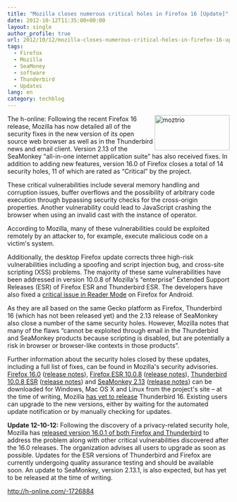 ```yaml
---
title: "Mozilla closes numerous critical holes in Firefox 16 [Update]"
date: 2012-10-12T11:35:00+00:00
layout: single
author_profile: true
url: 2012/10/12/mozilla-closes-numerous-critical-holes-in-firefox-16-update/
tags:
  - Firefox
  - Mozilla
  - SeaMoney
  - software
  - Thunderbird
  - Updates
lang: en
category: techblog
---
```

<a href="http://lh5.ggpht.com/-dAKceUABy4A/UHf5VBetdeI/AAAAAAAAHfQ/cgWxWK8mgNQ/s1600-h/moztrio%25255B2%25255D.png" target="_blank"><img title="moztrio" border="0" alt="moztrio" align="right" src="http://lh5.ggpht.com/-gcSRB98Uovg/UHf5XrkfSxI/AAAAAAAAHfY/EYM8wRLPr-g/moztrio_thumb.png?imgmax=800" width="170" height="80" /></a>The h-online: Following the recent Firefox 16 release, Mozilla has now detailed all of the security fixes in the new version of its open source web browser as well as in the Thunderbird news and email client. Version 2.13 of the SeaMonkey &#8220;all-in-one internet application suite&#8221; has also received fixes. In addition to adding new features, version 16.0 of Firefox closes a total of 14 security holes, 11 of which are rated as &#8220;Critical&#8221; by the project. 

These critical vulnerabilities include several memory handling and corruption issues, buffer overflows and the possibility of arbitrary code execution through bypassing security checks for the cross-origin properties. Another vulnerability could lead to JavaScript crashing the browser when using an invalid cast with the instance of operator. 

According to Mozilla, many of these vulnerabilities could be exploited remotely by an attacker to, for example, execute malicious code on a victim's system. 

Additionally, the desktop Firefox update corrects three high-risk vulnerabilities including a spoofing and script injection bug, and cross-site scripting (XSS) problems. The majority of these same vulnerabilities have been addressed in version 10.0.8 of Mozilla's &#8220;enterprise&#8221; Extended Support Releases (ESR) of Firefox ESR and Thunderbird ESR. The developers have also fixed a [critical issue in Reader Mode](https://www.mozilla.org/security/announce/2012/mfsa2012-78.html) on Firefox for Android. 

As they are all based on the same Gecko platform as Firefox, Thunderbird 16 (which has not been released yet) and the 2.13 release of SeaMonkey also close a number of the same security holes. However, Mozilla notes that many of the flaws &#8220;cannot be exploited through email in the Thunderbird and SeaMonkey products because scripting is disabled, but are potentially a risk in browser or browser-like contexts in those products&#8221;. 

Further information about the security holes closed by these updates, including a full list of fixes, can be found in Mozilla's security advisories. [Firefox 16.0](http://www.mozilla.org/en-US/firefox/all.html) ([release notes](https://www.mozilla.org/en-US/firefox/16.0/releasenotes/)), [Firefox ESR 10.0.8](http://www.mozilla.org/en-US/firefox/organizations/all.html) ([release notes](https://www.mozilla.org/en-US/firefox/10.0.8/releasenotes/)), [Thunderbird 10.0.8 ESR](https://www.mozilla.org/en-US/thunderbird/organizations/all-esr.html) ([release notes](https://www.mozilla.org/en-US/thunderbird/10.0.8/releasenotes/)) and [SeaMonkey 2.13](http://www.seamonkey-project.org/releases/2.13) ([release notes](http://www.seamonkey-project.org/releases/seamonkey2.13/)) can be downloaded for Windows, Mac OS X and Linux from the project's site – at the time of writing, Mozilla [has yet to release](https://www.mozilla.org/en-US/thunderbird/all.html) Thunderbird 16. Existing users can upgrade to the new versions, either by waiting for the automated update notification or by manually checking for updates. 

**Update 12-10-12:** Following the discovery of a privacy-related security hole, Mozilla has [released version 16.0.1 of both Firefox and Thunderbird](http://www.h-online.com/news/item/Firefox-16-re-released-fixing-multiple-vulnerabilities-1728382.html) to address the problem along with other critical vulnerabilities discovered after the 16.0 releases. The organization advises all users to upgrade as soon as possible. Updates for the ESR versions of Thunderbird and Firefox are currently undergoing quality assurance testing and should be available soon. An update to SeaMonkey, version 2.13.1, is also expected, but has yet to be released at the time of writing. 

<http://h-online.com/-1726884>